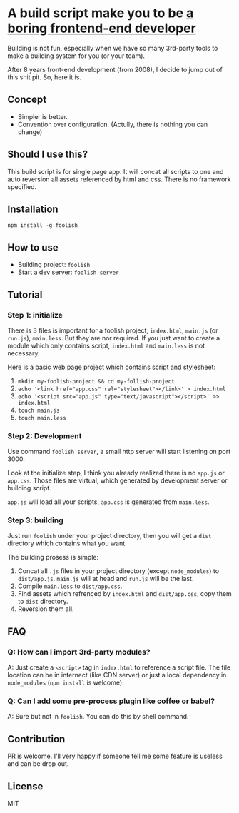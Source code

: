 # A build script make you to be [a boring frontend-end developer]

Building is not fun, especially when we have so many 3rd-party tools to make a building system for you (or your team).

After 8 years front-end development (from 2008), I decide to jump out of this shit pit. So, here it is.

## Concept

* Simpler is better.
* Convention over configuration. (Actully, there is nothing you can change)

## Should I use this?

This build script is for single page app. It will concat all scripts to one and auto reversion all assets referenced by html and css. There is no framework specified.

## Installation

`npm install -g foolish`

## How to use

* Building project: `foolish`
* Start a dev server: `foolish server`

## Tutorial

### Step 1: initialize

There is 3 files is important for a foolish project, `index.html`, `main.js` (or `run.js`), `main.less`. But they are nor required. If you just want to create a module which only contains script, `index.html` and `main.less` is not necessary.

Here is a basic web page project which contains script and stylesheet:

1. `mkdir my-foolish-project && cd my-follish-project`
2. `echo '<link href="app.css" rel="stylesheet"></link>' > index.html`
3. `echo '<script src="app.js" type="text/javascript"></script>' >> index.html`
4. `touch main.js`
5. `touch main.less`

### Step 2: Development

Use command `foolish server`, a small http server will start listening on port 3000.

Look at the initialize step, I think you already realized there is no `app.js` or `app.css`. Those files are virtual, which generated by development server or building script.

`app.js` will load all your scripts, `app.css` is generated from `main.less`.


### Step 3: building

Just run `foolish` under your project directory, then you will get a `dist` directory which contains what you want.

The building prosess is simple:

1. Concat all `.js` files in your project directory (except `node_modules`) to `dist/app.js`. `main.js` will at head and `run.js` will be the last.
2. Compile `main.less` to `dist/app.css`.
3. Find assets which refrenced by `index.html` and `dist/app.css`, copy them to `dist` directory.
4. Reversion them all.

## FAQ

### Q: How can I import 3rd-party modules?
A: Just create a `<script>` tag in `index.html` to reference a script file. The file location can be in internect (like CDN server) or just a local dependency in `node_modules` (`npm install` is welcome).

### Q: Can I add some pre-process plugin like coffee or babel?
A: Sure but not in `foolish`. You can do this by shell command. 

## Contribution

PR is welcome. I'll very happy if someone tell me some feature is useless and can be drop out.

## License

MIT

[a boring frontend-end developer]:http://thebfed.com


